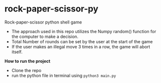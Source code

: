 # rock-paper-scissor-py
Rock-paper-scissor python shell game

- The approach used in this repo utilizes the Numpy random() function for the computer to make a decision. 
- Total Number of rounds can be set by the user at the start of the game
- If the user makes an illegal move 3 times in a row, the game will abort itself.

**How to run the project**
- Clone the repo
- run the python file in terminal using `python3 main.py`
